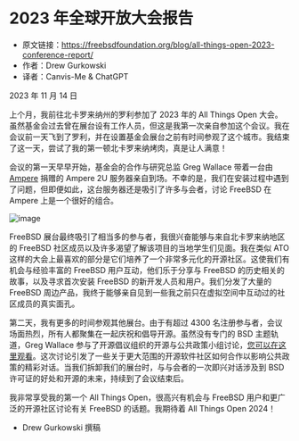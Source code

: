 # 2023 年全球开放大会报告

- 原文链接：<https://freebsdfoundation.org/blog/all-things-open-2023-conference-report/>
- 作者：Drew Gurkowski
- 译者：Canvis-Me & ChatGPT

2023 年 11 月 14 日

上个月，我前往北卡罗来纳州的罗利参加了 2023 年的 All Things Open 大会。虽然基金会过去曾在展台设有工作人员，但这是我第一次亲自参加这个会议。我在会议前一天飞到了罗利，并在设置基金会展台之前有时间参观了这个城市。我结束了这一天，尝试了我的第一顿北卡罗来纳烤肉，真是让人满意！

会议的第一天早早开始，基金会的合作与研究总监 Greg Wallace 带着一台由 [Ampere](https://amperecomputing.com/) 捐赠的 Ampere 2U 服务器亲自到场。不幸的是，我们在安装过程中遇到了问题，但即便如此，这台服务器还是吸引了许多与会者，讨论 FreeBSD 在 Ampere 上是一个很好的组合。

![image](https://github.com/Canvis-Me/Translated-articles/assets/55122738/8c63cfd0-2dff-4467-bffc-26ab6e97eea1)


FreeBSD 展台最终吸引了相当多的参与者，我很兴奋能够与来自北卡罗来纳地区的 FreeBSD 社区成员以及许多渴望了解该项目的当地学生们见面。我在类似 ATO 这样的大会上最喜欢的部分是它们培养了一个非常多元化的开源社区。这使我们有机会与经验丰富的 FreeBSD 用户互动，他们乐于分享与 FreeBSD 的历史相关的故事，以及寻求首次安装 FreeBSD 的新开发人员和用户。我们分发了大量的 FreeBSD 周边产品，我终于能够亲自见到一些我之前只在虚拟空间中互动过的社区成员的真实面孔。

第二天，我有更多的时间参观其他展台。由于有超过 4300 名注册参与者，会议场面热烈，所有人都聚集在一起庆祝和倡导开源。虽然没有专门的 BSD 主题轨道，Greg Wallace 参与了开源倡议组织的开源与公共政策小组讨论，[您可以在这里观看](https://www.youtube.com/watch?v=zKZvBWfvCmY)。这次讨论引发了一些关于更大范围的开源软件社区如何合作以影响公共政策的精彩对话。当我们拆卸我们的展台时，与与会者的一次即兴对话涉及到 BSD 许可证的好处和开源的未来，持续到了会议结束后。

我非常享受我的第一个 All Things Open，很高兴有机会与 FreeBSD 用户和更广泛的开源社区讨论有关 FreeBSD 的话题。我期待着 All Things Open 2024！

- Drew Gurkowski 撰稿
